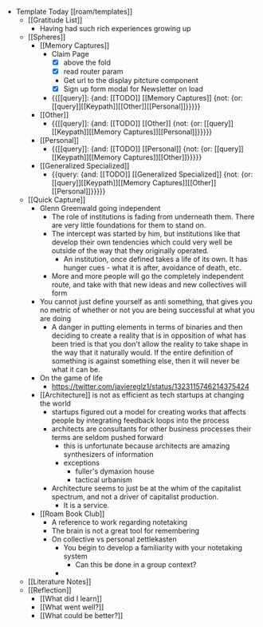 - Template Today [[roam/templates]]
    - [[Gratitude List]] 
        - Having had such rich experiences growing up
    - [[Spheres]] 
        - [[Memory Captures]]
            - Claim Page
                - [x] above the fold
                - [x] read router param
                - Get url to the display pitcture component
                - [x] Sign up form modal for Newsletter on load
            - {{[[query]]: {and: [[TODO]] [[Memory Captures]] {not: {or: [[query]][[Keypath]][[Other]][[Personal]]}}}}}
        - [[Other]]
            - {{[[query]]: {and: [[TODO]] [[Other]] {not: {or: [[query]][[Keypath]][[Memory Captures]][[Personal]]}}}}}
        - [[Personal]]
            - {{[[query]]: {and: [[TODO]] [[Personal]] {not: {or: [[query]][[Keypath]][[Memory Captures]][[Other]]}}}}}
        - [[Generalized Specialized]]
            - {{query:  {and: [[TODO]] [[Generalized Specialized]] {not: {or: [[query]][[Keypath]][[Memory Captures]][[Other]][[Personal]]}}}}}
    - [[Quick Capture]]
        - Glenn Greenwald going independent
            - The role of institutions is fading from underneath them. There are very little foundations for them to stand on. 
            - The intercept was started by him, but institutions like that develop their own tendencies which could very well be outside of the way that they originally operated.
                - An institution, once defined takes a life of its own. It has hunger cues - what it is after, avoidance of death, etc.
            - More and more people will go the completely independent route, and take with that new ideas and new collectives will form 
        - You cannot just define yourself as anti something, that gives you no metric of whether or not you are being successful at what you are doing 
            - A danger in putting elements in terms of binaries and then deciding to create a reality that is in opposition of what has been tried is that you don't allow the reality to take shape in the way that it naturally would. If the entire definition of something is against something else, then it will never be what it can be.
        - On the game of life
            - https://twitter.com/javiereglz1/status/1323115746214375424
        - [[Architecture]] is not as efficient as tech startups at changing the world
            - startups figured out a model for creating works that affects people by integrating feedback loops into the process
            - architects are consultants for other business processes their terms are seldom pushed forward
                - this is unfortunate because architects are amazing synthesizers of information
                - exceptions 
                    - fuller's dymaxion house
                    - tactical urbanism
            - Architecture seems to just be at the whim of the capitalist spectrum, and not a driver of capitalist production.
                - It is a service.
        - [[Roam Book Club]]
            - A reference to work regarding notetaking
            - The brain is not a great tool for remembering
            - On collective vs personal zettlekasten
                - You begin to develop a familiarity with your notetaking system
                    - Can this be done in a group context?
                - 
    - [[Literature Notes]]
    - [[Reflection]]
        - [[What did I learn]]
        - [[What went well?]]
        - [[What could be better?]]
